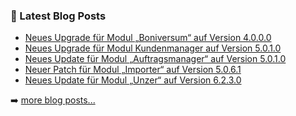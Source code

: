 ### 📕 Latest Blog Posts

<!-- BLOG-POST-LIST:START -->
- [Neues Upgrade für Modul „Boniversum“ auf Version 4.0.0.0](https://blog.d3data.de/module-news/boniversum/neues-upgrade-fuer-modul-boniversum-auf-version-4-0-0-0/)
- [Neues Upgrade für Modul Kundenmanager auf Version 5.0.1.0](https://blog.d3data.de/module-news/kundenmanager/neues-upgrade-fuer-modul-kundenmanager-auf-version-5-0-1-0/)
- [Neues Update für Modul „Auftragsmanager“ auf Version 5.0.1.0](https://blog.d3data.de/module-news/auftragsmanager/neues-update-fuer-modul-auftragsmanager-auf-version-5-0-1-0/)
- [Neuer Patch für Modul „Importer“ auf Version 5.0.6.1](https://blog.d3data.de/module-news/importer/neuer-patch-fuer-modul-importer-auf-version-5-0-6-1/)
- [Neues Update für Modul „Unzer“ auf Version 6.2.3.0](https://blog.d3data.de/module-news/unzer/neues-update-fuer-modul-unzer-auf-version-6-2-3-0/)
<!-- BLOG-POST-LIST:END -->

➡️ [more blog posts...](https://blog.d3data.de)

[website]: https://d3data.de